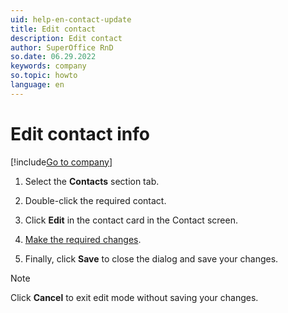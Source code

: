 ```yaml
---
uid: help-en-contact-update
title: Edit contact
description: Edit contact
author: SuperOffice RnD
so.date: 06.29.2022
keywords: company
so.topic: howto
language: en
---
```


# Edit contact info

[!include[Go to company](../../learn/includes/goto-company.md)]

1. Select the **Contacts** section tab.

1. Double-click the required contact.

1. Click **Edit** in the contact card in the Contact screen.

1. [Make the required changes][1].

1. Finally, click **Save** to close the dialog and save your changes.

> [!NOTE]
> Click **Cancel** to exit edit mode without saving your changes.

<!-- Referenced links -->
[1]: create.md

<!-- Referenced images -->
